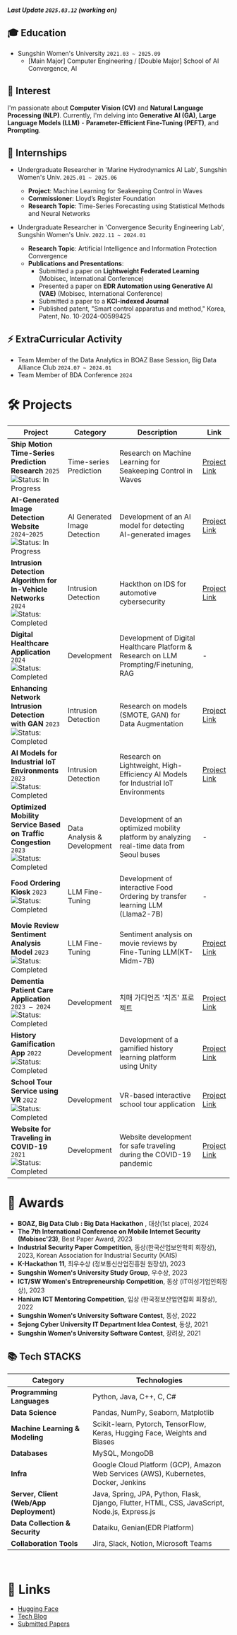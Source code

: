 ##### Last Update `2025.03.12` (working on)

## 🎓 Education
- Sungshin Women's University `2021.03 ~ 2025.09`
  - [Main Major] Computer Engineering / [Double Major] School of AI Convergence, AI

## 👀 Interest
I'm passionate about **Computer Vision (CV)** and **Natural Language Processing (NLP)**. 
Currently, I'm delving into **Generative AI (GA)**, **Large Language Models (LLM)** - **Parameter-Efficient Fine-Tuning (PEFT)**, and **Prompting**.

## 🔧 Internships
- Undergraduate Researcher in 'Marine Hydrodynamics AI Lab', Sungshin Women's Univ.  `2025.01 ~ 2025.06`
  - **Project**: Machine Learning for Seakeeping Control in Waves
  - **Commissioner**: Lloyd’s Register Foundation
  - **Research Topic**: Time-Series Forecasting using Statistical Methods and Neural Networks

- Undergraduate Researcher in 'Convergence Security Engineering Lab', Sungshin Women's Univ.  `2022.11 ~ 2024.01`
  - **Research Topic**: Artificial Intelligence and Information Protection Convergence
  - **Publications and Presentations**:
    - Submitted a paper on **Lightweight Federated Learning** (Mobisec, International Conference)
    - Presented a paper on **EDR Automation using Generative AI (VAE)** (Mobisec, International Conference)
    - Submitted a paper to a **KCI-indexed Journal**
    - Published patent, "Smart control apparatus and method," Korea, Patent, No. 10-2024-00599425 

## ⚡ ExtraCurricular Activity
- Team Member of the Data Analytics in BOAZ Base Session, Big Data Alliance Club `2024.07 ~ 2024.01`
- Team Member of BDA Conference `2024`


# 🛠️ Projects
| **Project**                                                | **Category**                        | **Description**                                                                 | **Link** |
|-----------------------------------------------------------|--------------------------------------|---------------------------------------------------------------------------------|----------|
| **Ship Motion Time-Series Prediction Research** `2025` ![Status: In Progress](https://img.shields.io/badge/Status-In%20Progress-yellow)   | Time-series Prediction              | Research on Machine Learning for Seakeeping Control in Waves                    | [Project Link](https://github.com/haeun161/time_series) |
| **AI-Generated Image Detection Website** `2024~2025`  ![Status: In Progress](https://img.shields.io/badge/Status-In%20Progress-yellow)   | AI Generated Image Detection        | Development of an AI model for detecting AI-generated images          | [Project Link](https://github.com/haeun161/AI_Detector) |
| **Intrusion Detection Algorithm for In-Vehicle Networks** `2024` ![Status: Completed](https://img.shields.io/badge/Status-Completed-brightgreen)| Intrusion Detection           | Hackthon on IDS for automotive cybersecurity                     | [Project Link](https://github.com/haeun161/BOAZ_DAY2024) |
| **Digital Healthcare Application** `2024`   ![Status: Completed](https://img.shields.io/badge/Status-Completed-brightgreen)              | Development                         |  Development of Digital Healthcare Platform & Research on LLM Prompting/Finetuning, RAG | - |
| **Enhancing Network Intrusion Detection with GAN** `2023` ![Status: Completed](https://img.shields.io/badge/Status-Completed-brightgreen) | Intrusion Detection                 | Research on models (SMOTE, GAN) for Data Augmentation                            | [Project Link](https://github.com/haeun161/Lightweight-Federated-Learning-based-Intrusion-Detection-for-the-Industrial-Internet-of-Things) |
| **AI Models for Industrial IoT Environments** `2023` ![Status: Completed](https://img.shields.io/badge/Status-Completed-brightgreen)     | Intrusion Detection                           | Research on Lightweight, High-Efficiency AI Models for Industrial IoT Environments | [Project Link](https://github.com/haeun161/Lightweight-Federated-Learning-based-Intrusion-Detection-for-the-Industrial-Internet-of-Things) |
| **Optimized Mobility Service Based on Traffic Congestion** `2023` ![Status: Completed](https://img.shields.io/badge/Status-Completed-brightgreen) | Data Analysis & Development                 | Development of an optimized mobility platform by analyzing real-time data from Seoul buses | - |
| **Food Ordering Kiosk** `2023`  ![Status: Completed](https://img.shields.io/badge/Status-Completed-brightgreen)                          | LLM Fine-Tuning                     | Development of interactive Food Ordering by transfer learning LLM (Llama2-7B) | - |
| **Movie Review Sentiment Analysis Model** `2023` ![Status: Completed](https://img.shields.io/badge/Status-Completed-brightgreen)        | LLM Fine-Tuning                      | Sentiment analysis on movie reviews by Fine-Tuning LLM(KT-Midm-7B)               | [Project Link](https://huggingface.co/haeun161/lora-midm-7b-nsmc) |
| **Dementia Patient Care Application** `2023 – 2024` ![Status: Completed](https://img.shields.io/badge/Status-Completed-brightgreen)     | Development                         | 치매 가디언즈 '치즈' 프로젝트                                                        | [Project Link](https://github.com/haeun161/cheese) |
| **History Gamification App** `2022`  ![Status: Completed](https://img.shields.io/badge/Status-Completed-brightgreen)                    | Development                         | Development of a gamified history learning platform using Unity                   | [Project Link](https://github.com/hanium22/hanium_project) |
| **School Tour Service using VR** `2022` ![Status: Completed](https://img.shields.io/badge/Status-Completed-brightgreen)                 | Development                         | VR-based interactive school tour application                                     | [Project Link](https://github.com/happySungMeow/sungMeow) |
| **Website for Traveling in COVID-19** `2021`  ![Status: Completed](https://img.shields.io/badge/Status-Completed-brightgreen)           | Development                         | Website development for safe traveling during the COVID-19 pandemic              | [Project Link](https://github.com/sungshin21/2021sw) |




# 🏅 Awards
- **BOAZ, Big Data Club : Big Data Hackathon** , 대상(1st place), 2024
- **The 7th International Conference on Mobile Internet Security (Mobisec'23)**, Best Paper Award, 2023
- **Industrial Security Paper Competition**, 동상(한국산업보안학회 회장상), 2023, Korean Association for Industrial Security (KAIS)
- **K-Hackathon 11**, 최우수상 (정보통신산업진흥원 원장상), 2023
- **Sungshin Women's University Study Group**, 우수상, 2023
- **ICT/SW Women's Entrepreneurship Competition**, 동상 (IT여성기업인회장상), 2023
- **Hanium ICT Mentoring Competition**, 입상 (한국정보산업연합회 회장상), 2022
- **Sungshin Women's University Software Contest**, 동상, 2022
- **Sejong Cyber University IT Department Idea Contest**, 동상, 2021
- **Sungshin Women's University Software Contest**, 장려상, 2021

## 📚 Tech STACKS

| **Category**                         | **Technologies**                                                                                                     |
|--------------------------------------|---------------------------------------------------------------------------------------------------------------------|
| **Programming Languages**            | Python, Java, C++, C, C#                                                                                            |
| **Data Science**                    | Pandas, NumPy, Seaborn, Matplotlib                                                                                  |
| **Machine Learning & Modeling**      | Scikit-learn, Pytorch, TensorFlow, Keras, Hugging Face, Weights and Biases                                          |
| **Databases**                        | MySQL, MongoDB                                                                                                      |
| **Infra**                            | Google Cloud Platform (GCP), Amazon Web Services (AWS), Kubernetes, Docker, Jenkins                                 |
| **Server, Client (Web/App Deployment)** | Java, Spring, JPA, Python, Flask, Django, Flutter, HTML, CSS, JavaScript, Node.js, Express.js             |
| **Data Collection & Security**       | Dataiku, Genian(EDR Platform)                                                                                      |
| **Collaboration Tools**              | Jira, Slack, Notion, Microsoft Teams                                                                                |

<br>

# 🔗 Links

- [Hugging Face](https://huggingface.co/haeun161)  
- [Tech Blog](https://haeun161.tistory.com/)
- [Submitted Papers](https://button-breeze-d77.notion.site/s-Research-Papers-1128c3821d6b80f396f7fc7fd861828b?pvs=4) 
</div>
